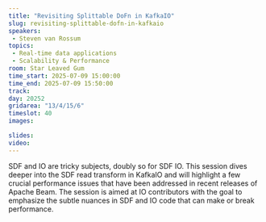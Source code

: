 ```yaml
---
title: "Revisiting Splittable DoFn in KafkaIO"
slug: revisiting-splittable-dofn-in-kafkaio
speakers:
 - Steven van Rossum
topics:
 - Real-time data applications
 - Scalability & Performance
room: Star Leaved Gum
time_start: 2025-07-09 15:00:00
time_end: 2025-07-09 15:50:00
track: 
day: 20252
gridarea: "13/4/15/6"
timeslot: 40
images: 

slides:
video:
---
```


SDF and IO are tricky subjects, doubly so for SDF IO. This session dives deeper into the SDF read transform in KafkaIO and will highlight a few crucial performance issues that have been addressed in recent releases of Apache Beam. The session is aimed at IO contributors with the goal to emphasize the subtle nuances in SDF and IO code that can make or break performance.